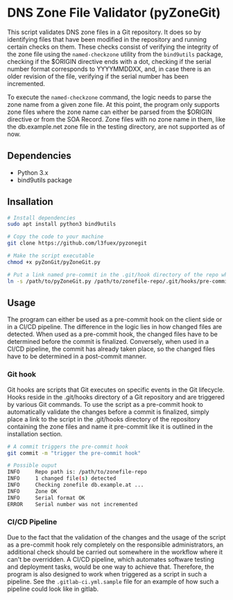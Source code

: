 # DNS Zone File Validator (pyZoneGit)

This script validates DNS zone files in a Git repository. It does so by identifying files that have been modified in the repository and running certain checks on them. These checks consist of verifying the integrity of the zone file using the `named-checkzone` utility from the `bind9utils` package, checking if the $ORIGIN directive ends with a dot, checking if the serial number format corresponds to YYYYMMDDXX, and, in case there is an older revision of the file, verifying if the serial number has been incremented.

To execute the `named-checkzone` command, the logic needs to parse the zone name from a given zone file. At this point, the program only supports zone files where the zone name can either be parsed from the $ORIGIN directive or from the SOA Record. Zone files with no zone name in them, like the db.example.net zone file in the testing directory, are not supported as of now.

## Dependencies
- Python 3.x
- bind9utils package

## Insallation

```bash
# Install dependencies
sudo apt install python3 bind9utils

# Copy the code to your machine
git clone https://github.com/l3fuex/pyzonegit

# Make the script executable
chmod +x pyZonGit/pyZoneGit.py

# Put a link named pre-commit in the .git/hook directory of the repo which holds the zone files
ln -s /path/to/pyZoneGit.py /path/to/zonefile-repo/.git/hooks/pre-commit
````

## Usage
The program can either be used as a pre-commit hook on the client side or in a CI/CD pipeline. The difference in the logic lies in how changed files are detected. When used as a pre-commit hook, the changed files have to be determined before the commit is finalized. Conversely, when used in a CI/CD pipeline, the commit has already taken place, so the changed files have to be determined in a post-commit manner.

### Git hook
Git hooks are scripts that Git executes on specific events in the Git lifecycle. Hooks reside in the .git/hooks directory of a Git repository and are triggered by various Git commands. To use the script as a pre-commit hook to automatically validate the changes before a commit is finalized, simply place a link to the script in the .git/hooks directory of the repository containing the zone files and name it pre-commit like it is outlined in the installation section.

```bash
# A commit triggers the pre-commit hook
git commit -m "trigger the pre-commit hook"
```
```bash
# Possible ouput
INFO     Repo path is: /path/to/zonefile-repo
INFO     1 changed file(s) detected
INFO     Checking zonefile db.example.at ...
INFO     Zone OK
INFO     Serial format OK
ERROR    Serial number was not incremented
```

### CI/CD Pipeline
Due to the fact that the validation of the changes and the usage of the script as a pre-commit hook rely completely on the responsible administrators, an additional check should be carried out somewhere in the workflow where it can't be overridden. A CI/CD pipeline, which automates software testing and deployment tasks, would be one way to achieve that. Therefore, the program is also designed to work when triggered as a script in such a pipeline. See the `.gitlab-ci.yml.sample` file for an example of how such a pipeline could look like in gitlab.


